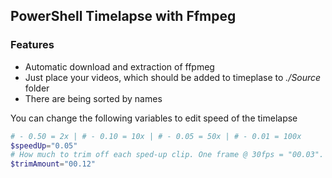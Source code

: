 ##  PowerShell Timelapse with Ffmpeg
### Features

- Automatic download and extraction of ffpmeg
- Just place your videos, which should be added to timeplase to *./Source*  folder
- There are being sorted by names

You can change the following variables to edit speed of the timelapse
```powershell
# - 0.50 = 2x | # - 0.10 = 10x | # - 0.05 = 50x | # - 0.01 = 100x
$speedUp="0.05"
# How much to trim off each sped-up clip. One frame @ 30fps = "00.03".
$trimAmount="00.12"
```
